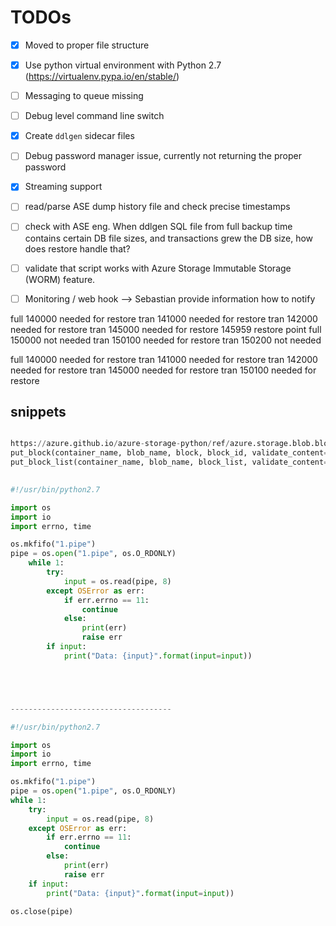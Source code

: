 # TODOs

- [x] Moved to proper file structure
- [x] Use python virtual environment with Python 2.7 (https://virtualenv.pypa.io/en/stable/)
- [ ] Messaging to queue missing
- [ ] Debug level command line switch
- [x] Create `ddlgen` sidecar files
- [ ] Debug password manager issue, currently not returning the proper password
- [x] Streaming support
- [ ] read/parse ASE dump history file and check precise timestamps
- [ ] check with ASE eng. When ddlgen SQL file from full backup time contains certain DB file sizes, and transactions grew the DB size, how does restore handle that? 
- [ ] validate that script works with Azure Storage Immutable Storage (WORM) feature. 
- [ ] Monitoring / web hook --> Sebastian provide information how to notify





full   140000    needed for restore
tran   141000    needed for restore
tran   142000    needed for restore
tran   145000    needed for restore
       145959                            restore point
full   150000    not needed
tran   150100    needed for restore
tran   150200    not needed


full   140000    needed for restore
tran   141000    needed for restore
tran   142000    needed for restore
tran   145000    needed for restore
tran   150100    needed for restore










## snippets

```python

https://azure.github.io/azure-storage-python/ref/azure.storage.blob.blockblobservice.html
put_block(container_name, blob_name, block, block_id, validate_content=False)
put_block_list(container_name, blob_name, block_list, validate_content=False)

 
#!/usr/bin/python2.7

import os
import io
import errno, time

os.mkfifo("1.pipe")
pipe = os.open("1.pipe", os.O_RDONLY) 
    while 1:
        try:
            input = os.read(pipe, 8)
        except OSError as err:
            if err.errno == 11:
                continue
            else:
                print(err)
                raise err
        if input:
            print("Data: {input}".format(input=input))





------------------------------------

#!/usr/bin/python2.7

import os
import io
import errno, time

os.mkfifo("1.pipe")
pipe = os.open("1.pipe", os.O_RDONLY)
while 1:
    try:
        input = os.read(pipe, 8)
    except OSError as err:
        if err.errno == 11:
            continue
        else:
            print(err)
            raise err
    if input:
        print("Data: {input}".format(input=input))

os.close(pipe)
```
